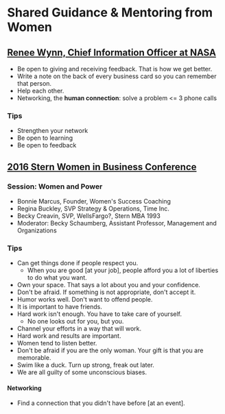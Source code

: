 # Shared Guidance & Mentoring from Women

## [Renee Wynn, Chief Information Officer at NASA](https://www.linkedin.com/in/renee-wynn-8935a24/)
- Be open to giving and receiving feedback.  That is how we get better.
- Write a note on the back of every business card so you can remember that person.
- Help each other.  
- Networking, the **human connection**:  solve a problem <= 3 phone calls

### Tips
- Strengthen your network
- Be open to learning
- Be open to feedback

## [2016 Stern Women in Business Conference](https://nyustern.campusgroups.com/swib/rsvp_boot?id=298967)
### Session: Women and Power
- Bonnie Marcus, Founder, Women's Success Coaching
- Regina Buckley, SVP Strategy & Operations, Time Inc.
- Becky Creavin, SVP, WellsFargo?, Stern MBA 1993
- Moderator: Becky Schaumberg, Assistant Professor, Management and Organizations

### Tips
- Can get things done if people respect you.
  - When you are good [at your job], people afford you a lot of liberties to do what you want.
- Own your space.  That says a lot about you and your confidence.
- Don't be afraid.  If something is not appropriate, don't accept it.
- Humor works well.  Don't want to offend people.
- It is important to have friends.
- Hard work isn't enough. You have to take care of yourself.
  - No one looks out for you, but you.
- Channel your efforts in a way that will work.
- Hard work and results are important.
- Women tend to listen better.
- Don't be afraid if you are the only woman.  Your gift is that you are memorable.
- Swim like a duck.  Turn up strong, freak out later.  
- We are all guilty of some unconscious biases.  

#### Networking
- Find a connection that you didn't have before [at an event].


